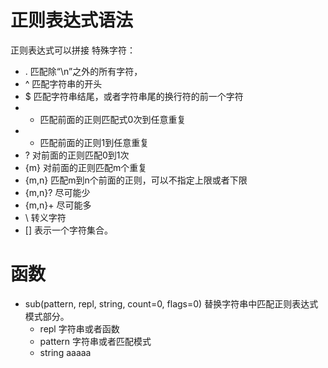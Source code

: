 # 正则表达式语法
正则表达式可以拼接
特殊字符：
* . 匹配除“\n”之外的所有字符，
* ^ 匹配字符串的开头
* $ 匹配字符串结尾，或者字符串尾的换行符的前一个字符
* * 匹配前面的正则匹配式0次到任意重复
* + 匹配前面的正则1到任意重复
* ? 对前面的正则匹配0到1次
* {m} 对前面的正则匹配m个重复
* {m,n} 匹配m到n个前面的正则，可以不指定上限或者下限
* {m,n}? 尽可能少
* {m,n}+ 尽可能多
* \ 转义字符
* [] 表示一个字符集合。
# 函数
* sub(pattern, repl, string, count=0, flags=0)
替换字符串中匹配正则表达式模式部分。
    * repl 字符串或者函数
    * pattern 字符串或者匹配模式
    * string 
    aaaaa